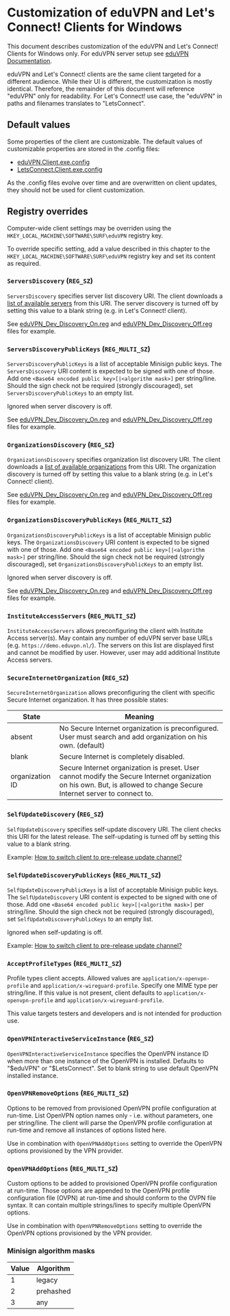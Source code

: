 # Customization of eduVPN and Let's Connect! Clients for Windows


This document describes customization of the eduVPN and Let's Connect! Clients for Windows only. For eduVPN server setup see [eduVPN Documentation](https://github.com/eduvpn/documentation).

eduVPN and Let's Connect! clients are the same client targeted for a different audience. While their UI is different, the customization is mostly identical. Therefore, the remainder of this document will reference "eduVPN" only for readability. For Let's Connect! use case, the "eduVPN" in paths and filenames translates to "LetsConnect".


## Default values

Some properties of the client are customizable. The default values of customizable properties are stored in the .config files:

- [eduVPN.Client.exe.config](../eduVPN.Client/app.config)
- [LetsConnect.Client.exe.config](../LetsConnect.Client/app.config)

As the .config files evolve over time and are overwritten on client updates, they should not be used for client customization.


## Registry overrides

Computer-wide client settings may be overriden using the `HKEY_LOCAL_MACHINE\SOFTWARE\SURF\eduVPN` registry key.

To override specific setting, add a value described in this chapter to the `HKEY_LOCAL_MACHINE\SOFTWARE\SURF\eduVPN` registry key and set its content as required.


### `ServersDiscovery` (`REG_SZ`)

`ServersDiscovery` specifies server list discovery URI. The client downloads a [list of available servers](https://github.com/eduvpn/documentation/blob/v2/SERVER_DISCOVERY.md) from this URI. The server discovery is turned off by setting this value to a blank string (e.g. in Let's Connect! client).

See [eduVPN_Dev_Discovery_On.reg](Customization/eduVPN_Dev_Discovery_On.reg) and [eduVPN_Dev_Discovery_Off.reg](Customization/eduVPN_Dev_Discovery_Off.reg) files for example.


### `ServersDiscoveryPublicKeys` (`REG_MULTI_SZ`)

`ServersDiscoveryPublicKeys` is a list of acceptable Minisign public keys. The `ServersDiscovery` URI content is expected to be signed with one of those. Add one `<Base64 encoded public key>[|<algorithm mask>]` per string/line. Should the sign check not be required (strongly discouraged), set `ServersDiscoveryPublicKeys` to an empty list.

Ignored when server discovery is off.

See [eduVPN_Dev_Discovery_On.reg](Customization/eduVPN_Dev_Discovery_On.reg) and [eduVPN_Dev_Discovery_Off.reg](Customization/eduVPN_Dev_Discovery_Off.reg) files for example.


### `OrganizationsDiscovery` (`REG_SZ`)

`OrganizationsDiscovery` specifies organization list discovery URI. The client downloads a [list of available organizations](https://github.com/eduvpn/documentation/blob/v2/SERVER_DISCOVERY.md) from this URI. The organization discovery is turned off by setting this value to a blank string (e.g. in Let's Connect! client).

See [eduVPN_Dev_Discovery_On.reg](Customization/eduVPN_Dev_Discovery_On.reg) and [eduVPN_Dev_Discovery_Off.reg](Customization/eduVPN_Dev_Discovery_Off.reg) files for example.


### `OrganizationsDiscoveryPublicKeys` (`REG_MULTI_SZ`)

`OrganizationsDiscoveryPublicKeys` is a list of acceptable Minisign public keys. The `OrganizationsDiscovery` URI content is expected to be signed with one of those. Add one `<Base64 encoded public key>[|<algorithm mask>]` per string/line. Should the sign check not be required (strongly discouraged), set `OrganizationsDiscoveryPublicKeys` to an empty list.

Ignored when server discovery is off.

See [eduVPN_Dev_Discovery_On.reg](Customization/eduVPN_Dev_Discovery_On.reg) and [eduVPN_Dev_Discovery_Off.reg](Customization/eduVPN_Dev_Discovery_Off.reg) files for example.


### `InstituteAccessServers` (`REG_MULTI_SZ`)

`InstituteAccessServers` allows preconfiguring the client with Institute Access server(s). May contain any number of eduVPN server base URLs (e.g. `https://demo.eduvpn.nl/`). The servers on this list are displayed first and cannot be modified by user. However, user may add additional Institute Access servers.


### `SecureInternetOrganization` (`REG_SZ`)

`SecureInternetOrganization` allows preconfiguring the client with specific Secure Internet organization. It has three possible states:

State            | Meaning
-----------------|--------
absent           | No Secure Internet organization is preconfigured. User must search and add organization on his own. (default)
blank            | Secure Internet is completely disabled.
organization ID  | Secure Internet organization is preset. User cannot modify the Secure Internet organization on his own. But, is allowed to change Secure Internet server to connect to.


### `SelfUpdateDiscovery` (`REG_SZ`)

`SelfUpdateDiscovery` specifies self-update discovery URI. The client checks this URI for the latest release. The self-updating is turned off by setting this value to a blank string.

Example: [How to switch client to pre-release update channel?](FAQ.md#how-to-switch-client-to-pre-release-update-channel)


### `SelfUpdateDiscoveryPublicKeys` (`REG_MULTI_SZ`)

`SelfUpdateDiscoveryPublicKeys` is a list of acceptable Minisign public keys. The `SelfUpdateDiscovery` URI content is expected to be signed with one of those. Add one `<Base64 encoded public key>[|<algorithm mask>]` per string/line. Should the sign check not be required (strongly discouraged), set `SelfUpdateDiscoveryPublicKeys` to an empty list.

Ignored when self-updating is off.

Example: [How to switch client to pre-release update channel?](FAQ.md#how-to-switch-client-to-pre-release-update-channel)


### `AcceptProfileTypes` (`REG_MULTI_SZ`)

Profile types client accepts. Allowed values are `application/x-openvpn-profile` and `application/x-wireguard-profile`. Specify one MIME type per string/line. If this value is not present, client defaults to `application/x-openvpn-profile` and `application/x-wireguard-profile`.

This value targets testers and developers and is not intended for production use.


### `OpenVPNInteractiveServiceInstance` (`REG_SZ`)

`OpenVPNInteractiveServiceInstance` specifies the OpenVPN instance ID when more than one instance of the OpenVPN is installed. Defaults to "$eduVPN" or "$LetsConnect". Set to blank string to use default OpenVPN installed instance.


### `OpenVPNRemoveOptions` (`REG_MULTI_SZ`)

Options to be removed from provisioned OpenVPN profile configuration at run-time. List OpenVPN option names only - i.e. without parameters, one per string/line. The client will parse the OpenVPN profile configuration at run-time and remove all instances of options listed here.

Use in combination with `OpenVPNAddOptions` setting to override the OpenVPN options provisioned by the VPN provider.


### `OpenVPNAddOptions` (`REG_MULTI_SZ`)

Custom options to be added to provisioned OpenVPN profile configuration at run-time. Those options are appended to the OpenVPN profile configuration file (OVPN) at run-time and should conform to the OVPN file syntax. It can contain multiple strings/lines to specify multiple OpenVPN options.

Use in combination with `OpenVPNRemoveOptions` setting to override the OpenVPN options provisioned by the VPN provider.


### Minisign algorithm masks

Value | Algorithm
------|----------
1     | legacy
2     | prehashed
3     | any
